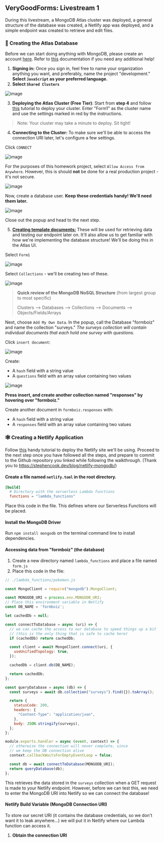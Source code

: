 ## VeryGoodForms: Livestream 1

During this livestream, a MongoDB Atlas cluster was deployed, a general structure of the database was created, a Netlify app was deployed, and a simple endpoint was created to retrieve and edit files.

### :leaves: Creating the Atlas Database

Before we can start doing anything with MongoDB, please create an account [here](https://account.mongodb.com/account/login). Refer to [this](https://docs.atlas.mongodb.com/tutorial/create-atlas-account) documentation if you need any additional help!

1. **Signing in:** Once you sign in, feel free to name your organization anything you want, and preferably, name the project "development." **Select `JavaScript` as your preferred language.**
2. **Select `Shared Clusters`**

![image](https://user-images.githubusercontent.com/69332964/104662232-5b32b680-5698-11eb-918a-54df23cd3314.png)

3. **Deploying the Atlas Cluster (Free Tier)**: Start from **step 4** and follow [this](https://docs.atlas.mongodb.com/tutorial/deploy-free-tier-cluster) tutorial to deploy your cluster. Enter "Form1" as the cluster name and use the settings marked in red by the instructions.

> Note: Your cluster may take a minute to deploy. Sit tight!



4. **Connecting to the Cluster:** To make sure we'll be able to access the connection URI later, let's configure a few settings.

Click `CONNECT`

![image](https://user-images.githubusercontent.com/69332964/104664519-748a3180-569d-11eb-920d-ad07058a2003.png)

For the purposes of this homework project, select `Allow Access from Anywhere`.  However, this is should **not** be done for a real production project - it's not secure.

![image](https://user-images.githubusercontent.com/69332964/104662645-486cb180-5699-11eb-9d28-4f687ef8a3c6.png)

Now, create a database user. **Keep these credentials handy! We'll need them later.**

![image](https://user-images.githubusercontent.com/69332964/104662775-82d64e80-5699-11eb-8caf-0a3c4013ada3.png)

Close out the popup and head to the next step.



5. [**Creating template documents:**](https://docs.atlas.mongodb.com/tutorial/insert-data-into-your-cluster) These will be used for retrieving data and testing our endpoint later on. It'll also allow us to get familiar with how we're implementing the database structure! We'll be doing this in the Atlas UI.

Select `Form1`

![image](https://user-images.githubusercontent.com/69332964/104663025-16a81a80-569a-11eb-8782-12ea9dd91f87.png)

Select `Collections` - we'll be creating two of these.

![image](https://user-images.githubusercontent.com/69332964/104664542-853aa780-569d-11eb-874a-54344b872522.png)

> **Quick review of the MongoDB NoSQL Structure** (from largest group to most specific)
>
> Clusters --> Databases --> Collections --> Documents --> Objects/Fields/Arrays



Next, choose `Add My Own Data`. In the popup, call the Database "formboiz" and name the collection "surveys." *The surveys collection will contain individual documents that each hold one survey with questions.*

Click `insert document`:

![image](https://user-images.githubusercontent.com/69332964/104663565-43a8fd00-569b-11eb-9afe-0946bfe6c64f.png)

Create:

* A `hash` field with a string value
* A `questions` field with an array value containing two values

![image](https://user-images.githubusercontent.com/69332964/104663785-bd40eb00-569b-11eb-9237-9b9852324f88.png)

**Press insert, and create another collection named "responses" by hovering over "formboiz."**

Create another document in `formboiz.responses` with:

* A `hash` field with a string value
* A `responses` field with an array value containing two values



### :spider_web: Creating a Netlify Application

Follow [this](https://www.netlify.com/blog/2016/09/29/a-step-by-step-guide-deploying-on-netlify/) handy tutorial to deploy the Netlify site we'll be using. Proceed to the next step once you have followed all the steps, and prepare to commit to the Github repository you linked while following the walkthrough. (Thank you to https://stephencook.dev/blog/netlify-mongodb/)



#### Create a file named `netlify.toml` in the root directory.

```toml
[build]
  # Directory with the serverless Lambda functions
  functions = "lambda_functions"
```

Place this code in the file. This defines where our Serverless Functions will be placed.



#### Install the MongoDB Driver

Run `npm install mongodb` on the terminal command line to install dependencies.



#### Accessing data from "formboiz" (the database)

1. Create a new directory named `lambda_functions` and place a file named `form.js`
2. Place this code in the file:

```js
// ./lambda_functions/pokemon.js

const MongoClient = require("mongodb").MongoClient;

const MONGODB_URI = process.env.MONGODB_URI;
// Place this environment variable in Netlify
const DB_NAME = 'formboiz';

let cachedDb = null;

const connectToDatabase = async (uri) => {
  // we can cache the access to our database to speed things up a bit
  // (this is the only thing that is safe to cache here)
  if (cachedDb) return cachedDb;

  const client = await MongoClient.connect(uri, {
    useUnifiedTopology: true,
  });

  cachedDb = client.db(DB_NAME);

  return cachedDb;
};

const queryDatabase = async (db) => {
  const surveys = await db.collection("surveys").find({}).toArray();

  return {
    statusCode: 200,
    headers: {
      "Content-Type": "application/json",
    },
    body: JSON.stringify(surveys),
  };
};

module.exports.handler = async (event, context) => {
  // otherwise the connection will never complete, since
  // we keep the DB connection alive
  context.callbackWaitsForEmptyEventLoop = false;

  const db = await connectToDatabase(MONGODB_URI);
  return queryDatabase(db);
};
```

This retrieves the data stored in the `surveys` collection when a GET request is made to your Netlify endpoint. However, before we can test this, we need to enter the MongoDB URI into Netlify so we can connect the database!



#### Netlify Build Variable (MongoDB Connection URI)

To store our secret URI (it contains the database credentials, so we don't want it to leak anywhere...) we will put it in Netlify where our Lambda function can access it.

1. **Obtain the connection URI**



